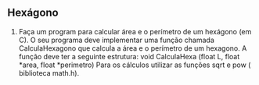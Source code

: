 ## Hexágono

1) Faça um program para calcular área e o perímetro de um hexágono (em C). O seu programa deve implementar uma função chamada CalculaHexagono que calcula a área e o perímetro de um hexagono. A função deve ter a seguinte estrutura:
    void CalculaHexa (float L, float *area, float *perimetro)
Para os cálculos utilizar as funções sqrt e pow ( biblioteca math.h).

